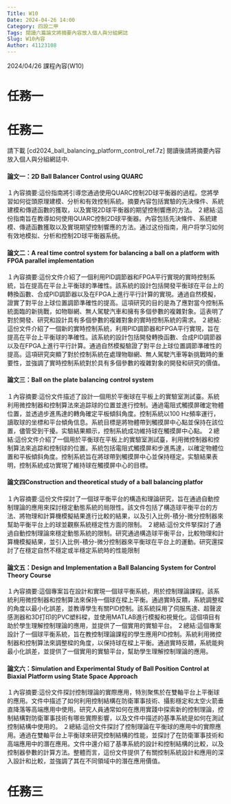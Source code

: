 ```yaml
---
Title: W10
Date: 2024-04-26 14:00
Category: 四設二甲
Tags: 閱讀六篇論文將摘要內容放入個人與分組網誌
Slug: W10內容
Author: 41123108
---
```


2024/04/26 課程內容(W10)

<!-- PELICAN_END_SUMMARY -->

# 任務一

# 任務二
請下載 [cd2024_ball_balancing_platform_control_ref.7z] 閱讀後請將摘要內容放入個人與分組網誌中.

#### 論文一：2D Ball Balancer Control using QUARC
１內容摘要:這份指南將引導您通過使用QUARC控制2D球平衡器的過程。您將學習如何從頭原理建模、分析和有效控制系統。摘要內容包括實驗的先決條件、系統建模和傳遞函數的獲取，以及實現2D球平衡器的期望控制響應的方法。
２總結:這份指南旨在教導如何使用QUARC控制2D球平衡器。內容包括先決條件、系統建模、傳遞函數獲取以及實現期望控制響應的方法。通过这份指南，用户将学习如何有效地模拟、分析和控制2D球平衡器系统。
#### 論文二：A real time control system for balancing a ball on a platform with FPGA parallel implementation
１內容摘要:這份文件介紹了一個利用PID調節器和FPGA平行實現的實時控制系統，旨在提高在平台上平衡球的準確性。該系統的設計包括開發平衡球在平台上的轉換函數、合成PID調節器以及在FPGA上進行平行計算的實現。通過自然模擬，證實了對平台上球位置調節準確性的提高。這項研究的目的是為了應對當今控制系統面臨的新挑戰，如物聯網、無人駕駛汽車和擁有多個參數的複雜對象。這表明了對於開發、研究和設計具有多個參數的複雜對象的實時控制系統的需求。
２總結:這份文件介紹了一個新的實時控制系統，利用PID調節器和FPGA平行實現，旨在提高在平台上平衡球的準確性。該系統的設計包括開發轉換函數、合成PID調節器以及在FPGA上進行平行計算。通過自然模擬驗證了對平台上球位置調節準確性的提高。這項研究突顯了對於控制系統在處理物聯網、無人駕駛汽車等新挑戰時的重要性，並強調了實時控制系統對於具有多個參數的複雜對象的開發和研究的價值。
#### 論文三：Ball on the plate balancing control system
１內容摘要:這份文件描述了設計一個用於平衡球在平板上的實驗室測試臺。系統利用微控制器和控制算法來追踪球的位置並進行控制。通過電阻式觸摸屏確定物體位置，並透過步進馬達的轉角確定平板傾斜角度。控制系統以100 Hz頻率運行，讀取球的坐標和平台傾角信息。系統目標是將物體帶到觸摸屏中心點並保持在該位置，儘管受到干擾。实驗結果顯示，控制系統成功維持球在觸摸屏中心點。
２總結:這份文件介紹了一個用於平衡球在平板上的實驗室測試臺，利用微控制器和控制算法來追踪和控制球的位置。系統包括電阻式觸摸屏和步進馬達，以確定物體位置和平板傾斜角度。控制系統旨在將球帶到觸摸屏中心並保持穩定。实驗結果表明，控制系統成功實現了維持球在觸摸屏中心的目標。
#### 論文四Construction and theoretical study of a ball balancing platfor
１內容摘要:這份文件探討了一個球平衡平台的構造和理論研究，旨在通過自動控制理論的應用來探討穩定動態系統的局限性。該文件包括了構造球平衡平台的方法、將物理和計算機模擬結果進行比較的結果，以及引入比例-積分-微分控制器來幫助平衡平台上的球並觀察系統穩定性方面的限制。
２總結:這份文件掔探討了通過自動控制理論來穩定動態系統的限制。研究通過構造球平衡平台，比較物理和計算機模擬結果，並引入比例-積分-微分控制器來平衡球在平台上的運動。研究還探討了在穩定自然不穩定或半穩定系統時的性能限制
#### 論文五：Design and Implementation a Ball Balancing System for Control Theory Course
１內容摘要:這個專案旨在設計和實現一個球平衡系統，用於控制理論課程。該系統利用微控制器和控制算法來保持一個球在樑上平衡。通過實時反饋，系統調整樑的角度以最小化誤差，並教導學生有關PID控制。該系統採用了伺服馬達、超聲波感測器和3D打印的PVC塑料樑，並使用MATLAB進行模擬和視覺化。這個項目有助於學生理解控制理論的應用，並提供了一個實用的實驗平台。
２總結:這個專案設計了一個球平衡系統，旨在教控制理論課程的學生應用PID控制。系統利用微控制器和控制算法來調整樑的角度，以保持球在樑上平衡。通過實時反饋，系統能夠最小化誤差，並提供了一個實用的實驗平台，幫助學生理解控制理論的應用。
#### 論文六：Simulation and Experimental Study of Ball Position Control at Biaxial Platform using State Space Approach
１內容摘要:這份文件探討控制理論的實際應用，特別聚焦於在雙軸平台上平衡球的應用。文件中描述了如何利用控制結構在防衛軍事技術、攝影穩定和太空火箭垂直降落等高端應用中使用。研究人員通常如何在應用實踐中探索新的控制理論，控制結構對防衛軍事技術有哪些實際影響，以及文件中描述的基準系統是如何在測試控制結構中使用的。
２總結:這份文件探討了控制理論在平衡球的應用中的實際應用。通過在雙軸平台上平衡球來研究控制結構的性能，並探討了在防衛軍事技術和高端應用中的潛在應用。文件中還介紹了基準系統的設計和控制結構的比較，以及控制器參數的計算方法。整體而言，這份文件提供了有關控制系統設計和應用的深入設計和比較，並強調了其在不同領域中的潛在應用價值。

# 任務三
